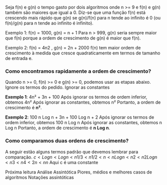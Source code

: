 Seja f(n) e g(n) o tempo gasto por dois algoritmos onde n >= 9 e f(n) e g(n) também são maiores que igual a 0. Diz-se que uma função f(n) está crescendo mais rápido que g(n) se g(n)/f(n) para n tende ao infinito é 0 (ou f(n)/g(n) para n tende ao infinito é infinito).

Exemplo 1: f(n) = 1000, g(n) = n + 1
Para n > 999, g(n) seria sempre maior que f(n) porque a ordem de crescimento de g(n) é maior que f(n).

Exemplo 2: f(n) = 4n2 , g(n) = 2n + 2000
f(n) tem maior ordem de crescimento à medida que cresce quadraticamente em termos de tamanho de entrada e.

### Como encontramos rapidamente a ordem de crescimento?

Quando n >= 0, f(n) >= 0 e g(n) >= 0, podemos usar as etapas abaixo.
Ignore os termos do pedido.
Ignorar as constantes

**Exemplo 1**: 4n² + 3n + 100 Após ignorar os termos de ordem inferior, obtemos 4n² Após ignorar as constantes, obtemos n² Portanto, a ordem de crescimento é **n²**.

**Exemplo 2**: 100 n Log n + 3n + 100 Log n + 2 Após ignorar os termos de ordem inferior, obtemos 100 n Log n Após ignorar as constantes, obtemos n Log n Portanto, a ordem de crescimento é **n Log n**.

### Como comparamos duas ordens de crescimento?

A seguir estão alguns termos padrão que devemos lembrar para comparação.
$c < Log n < Log n < n1/3 < n1/2  < n < n Log n < n2 < n2 Log n < n3  < n4 < 2n  < nn$ 
Aqui c é uma constante

Próxima leitura
Análise Assintótica
Piores, médios e melhores casos de algoritmos
Notações assintóticas


